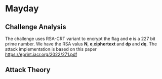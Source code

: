 # Mayday

## Challenge Analysis

The challenge uses RSA-CRT variant to encrypt the flag and **e** is a 227 bit prime number. We have the RSA valus **N**, **e**,**ciphertext** and **dp** and **dq**. 
The attack implementation is based on this paper <https://eprint.iacr.org/2022/271.pdf>

## Attack Theory
